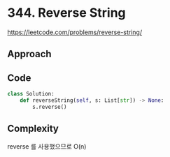 # 344. Reverse String

https://leetcode.com/problems/reverse-string/

## Approach

## Code

```python
class Solution:
    def reverseString(self, s: List[str]) -> None:
        s.reverse()

```

## Complexity

reverse 를 사용했으므로 O(n)
